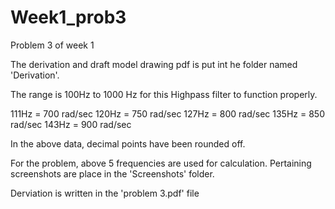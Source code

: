 # Week1_prob3
Problem 3 of week 1


The derivation and draft model drawing pdf is put int he folder named 'Derivation'.

The range is 100Hz to 1000 Hz for this Highpass filter to function properly. 

111Hz   =   700 rad/sec
120Hz   =   750 rad/sec
127Hz   =   800 rad/sec
135Hz   =   850 rad/sec
143Hz   =   900 rad/sec

In the above data, decimal points have been rounded off.

For the problem, above 5 frequencies are used for calculation. Pertaining screenshots are place in the 'Screenshots' folder.

Derviation is written in the 'problem 3.pdf' file

